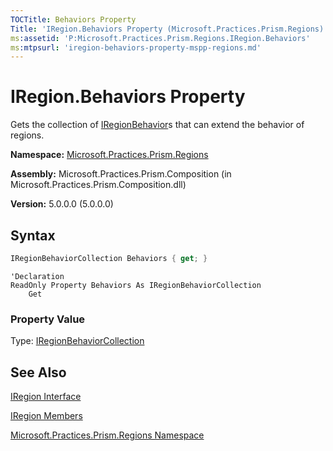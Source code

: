 ```yaml
---
TOCTitle: Behaviors Property
Title: 'IRegion.Behaviors Property (Microsoft.Practices.Prism.Regions)'
ms:assetid: 'P:Microsoft.Practices.Prism.Regions.IRegion.Behaviors'
ms:mtpsurl: 'iregion-behaviors-property-mspp-regions.md'
---
```


# IRegion.Behaviors Property

Gets the collection of [IRegionBehavior](iregionbehavior-interface-mspp-regions.md)s that can extend the behavior of regions.

**Namespace:** [Microsoft.Practices.Prism.Regions](mspp-regions-namespace.md)

**Assembly:** Microsoft.Practices.Prism.Composition (in Microsoft.Practices.Prism.Composition.dll)

**Version:** 5.0.0.0 (5.0.0.0)

## Syntax

```C#
IRegionBehaviorCollection Behaviors { get; }
```

```VB
'Declaration
ReadOnly Property Behaviors As IRegionBehaviorCollection
	Get
```

### Property Value

Type: [IRegionBehaviorCollection](iregionbehaviorcollection-interface-mspp-regions.md)

## See Also

[IRegion Interface](iregion-interface-mspp-regions.md)

[IRegion Members](iregion-members-mspp-regions.md)

[Microsoft.Practices.Prism.Regions Namespace](mspp-regions-namespace.md)